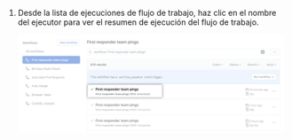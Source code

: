 1. Desde la lista de ejecuciones de flujo de trabajo, haz clic en el nombre del ejecutor para ver el resumen de ejecución del flujo de trabajo.

   ![Nombre de la ejecución de flujo de trabajo](/assets/images/help/repository/run-name.png)
